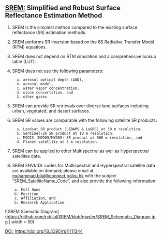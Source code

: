 ## [SREM:](#srem) Simplified and Robust Surface Reflectance Estimation Method


1.	SREM is the simplest method compared to the existing surface reflectance (SR) estimation methods. 
2.	SREM performs SR inversion based on the 6S Radiative Transfer Model (RTM) equations.
3.	SREM does not depend on RTM simulation and a comprehensive lookup table (LUT).
4.	SREM does not use the following parameters:

          a. aerosol optical depth (AOD),
          b. aerosol model,
          c. water vapor concentration,
          d. ozone concertation, and
          3. other gases.
          
5.	SREM can provide SR retrievals over diverse land surfaces including urban, vegetated, and desert surfaces.
6.	SREM SR values are comparable with the following satellite SR products:

          a. Landsat SR product (LEDAPS & LaSRC) at 30 m resolution, 
          b. Sentinel-2A SR product at 10 m resolution, 
          c. MODIS (MOD09/MYD09) SR product at 500 m resolution, and 
          d. Planet satellite at 3 m resolution. 
        
7.	SREM can be applied to other Multispectral as well as Hyperspectral satellites data. 

8.   SREM ENVI/IDL codes for Multispectral and Hyperspectral satellite data are available on demand; please email at    muhammad.bilal@connect.polyu.hk with the subject “SREM_SatelliteName_Code”, and also provide the following information:

          a. Full Name
          b. Position
          c. Affiliation, and 
          b. Research Application

![SREM Scematic Diagram](https://github.com/rsbilal/SREM/blob/master/SREM_Schematic_Diagram.jpg | width = 50)


[DOI:](#doi) https://doi.org/10.3390/rs11111344




